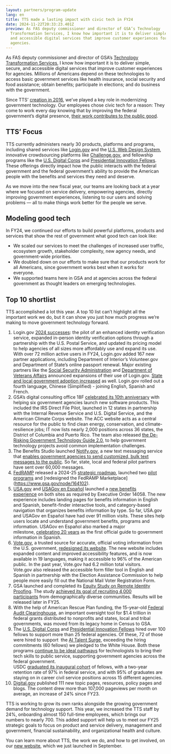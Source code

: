 ```yaml
---
layout: partners/program-update
lang: en
title: TTS made a lasting impact with civic tech in FY24
date: 2024-11-22T20:33:23.401Z
preview: As FAS deputy commissioner and director of GSA’s Technology
  Transformation Services, I know how important it is to deliver simple, secure,
  and accessible digital services that improve customer experiences for
  agencies.
---
```

<!--StartFragment-->

As FAS deputy commissioner and director of GSA’s [Technology Transformation Services](https://tts.gsa.gov/), I know how important it is to deliver simple, secure, and accessible digital services that improve customer experiences for agencies. Millions of Americans depend on these technologies to access basic government services like health insurance, social security and food assistance; obtain benefits; participate in elections; and do business with the government.

Since TTS’ [creation in 2016](https://www.gsa.gov/node/165117), we’ve played a key role in modernizing government technology. Our employees chose civic tech for a reason: They come to work every day knowing that by improving the federal government’s digital presence, [their work contributes to the public good](https://www.gsa.gov/node/164527).

## **TTS’ Focus**

TTS currently administers nearly 30 products, platforms and programs, including shared services like [Login.gov](http://login.gov/) and the [U.S. Web Design System](https://designsystem.digital.gov/), innovative crowdsourcing platforms like [Challenge.gov](http://challenge.gov/), and fellowship programs like the [U.S. Digital Corps](https://digitalcorps.gsa.gov/) and [Presidential Innovation Fellows](https://presidentialinnovationfellows.gov/). These offerings directly impact how the public interacts with the federal government and the federal government’s ability to provide the American people with the benefits and services they need and deserve.

As we move into the new fiscal year, our teams are looking back at a year where we focused on service delivery, empowering agencies, directly improving government experiences, listening to our users and solving problems — all to make things work better for the people we serve.

## **Modeling good tech**

In FY24, we continued our efforts to build powerful platforms, products and services that show the rest of government what good tech can look like:

* We scaled our services to meet the challenges of increased user traffic, ecosystem growth, stakeholder complexity, new agency needs, and government-wide priorities.
* We doubled down on our efforts to make sure that our products work for all Americans, since government works best when it works for everyone.
* We supported teams here in GSA and at agencies across the federal government as thought leaders on emerging technologies.

## **Top 10 shortlist**

TTS accomplished a lot this year. A top 10 list can’t highlight all the important work we do, but it can show you just how much progress we’re making to move government technology forward.

1. Login.gov [2024 successes](https://www.gsa.gov/node/164351): the pilot of an enhanced identity verification service, expanded in-person identity verification options through a partnership with the U.S. Postal Service, and updated its pricing model to help agencies of all sizes more affordably use and expand its use. \
   With over 72 million active users in FY24, Login.gov added 167 new partner applications, including Department of Interior’s Volunteer.gov and Department of State’s online passport renewal. Major existing partners like the [Social Security Administration](https://www.ssa.gov/news/press/releases/2024/#7-2024-1) and [Department of Veterans Affairs](https://news.va.gov/press-room/va-begins-transition-to-simpler-online-sign-in-experience-for-veterans-account-access/) announced expansions of their use of Login.gov. [State and local government adoption increased](https://www.gsa.gov/node/165092) as well. Login.gov rolled out a fourth language, Chinese (Simplified) - joining English, Spanish and French.
2. GSA’s digital consulting office 18F [celebrated its 10th anniversary](https://www.gsa.gov/node/164207) with helping six government agencies launch new software products. This included the IRS Direct File Pilot, launched in 12 states in partnership with the Internal Revenue Service and U.S. Digital Service, and the American Climate Corps website. The ACC website acts as a central resource for the public to find clean energy, conservation, and climate-resilience jobs; IT now lists nearly 2,000 positions across 36 states, the District of Columbia and Puerto Rico. The team also released [the De-Risking Government Technology Guide 2.0](https://www.gsa.gov/node/165100), to help government technology projects avoid common implementation challenges.
3. The Benefits Studio launched [Notify.gov](https://www.gsa.gov/blog/2023/12/14/gsa-launches-pilot-partnerships-to-help-people-get-benefits-through-text-messaging), a new text messaging service that [enables government agencies to send customized, bulk text messages to the public](https://www.gsa.gov/node/164190). So far, state, local and federal pilot partners have sent over 60,000 messages.
4. [FedRAMP](https://www.fedramp.gov/) released a 2024-25 [strategic roadmap](https://www.gsa.gov/node/164266), launched two [pilot programs](https://www.fedramp.gov/updates/pilots/#:~:text=To%20help%20us%20scale%20the%20program%2C%20we,experience%20for%20agencies%20and%20cloud%20providers%20alike.) and [redesigned the FedRAMP Marketplace](https://www.gsa.gov/node/164102).
5. [USA.gov](http://usa.gov/) and [USAGov en Español](https://www.usa.gov/es/) launched a [new benefits experience](https://www.gsa.gov/node/165000) on both sites as required by Executive Order 14058. The new experience includes landing pages for benefits information in English and Spanish, benefit-finder interactive tools, and category-based navigation that organizes benefits information by type. So far, USA.gov and USAGov en Español have had over 91 million visits. These sites help users locate and understand government benefits, programs and information. USAGov en Español also marked a major milestone, [celebrating 20 years](https://www.gsa.gov/node/163368) as the first official guide to government information in Spanish.
6. [Vote.gov](http://vote.gov/), a trusted source for accurate, official voting information from the U.S. government, [redesigned its website](https://www.gsa.gov/node/164993). The new website includes expanded content and improved accessibility features, and is now available in 19 languages, making it accessible to 96% of the American public. In the past year, Vote.gov had 6.2 million total visitors.\
   Vote.gov also released the accessible form filler tool in English and Spanish in partnership with the Election Assistance Commission to help people more easily fill out the National Mail Voter Registration Form.
7. GSA launched and completed its [Equity Study on Remote Identity Proofing](https://www.gsa.gov/node/162965). The study [achieved its goal of recruiting 4,000 participants](https://www.gsa.gov/node/164667) from demographically diverse communities. Results will be released later in FY25.
8. With the help of American Rescue Plan funding, the 15-year-old [Federal Audit Clearinghouse](https://www.fac.gov/), an important oversight tool for $1.4 trillion in federal grants distributed to nonprofits and states, local and tribal governments, was moved from its legacy home in Census to GSA.
9. The [U.S. Digital Corps](https://digitalcorps.gsa.gov/) and [Presidential Innovation Fellows](https://presidentialinnovationfellows.gov/) hired over 100 fellows to support more than 25 federal agencies. Of these, 72 of those were hired to support  the [AI Talent Surge,](https://ai.gov/apply/) exceeding the hiring commitments (60 fellows) we pledged to the White House. Both these programs [continue to be ideal pathways](https://www.gsa.gov/node/164930) for technologists to bring their tech skills to public service, supporting government agencies across the federal government. \
   USDC [graduated its inaugural cohort](https://www.gsa.gov/node/164779) of fellows, with a two-year retention rate of 97% in federal service, and with 95% of graduates are staying on in career civil service positions across 15 different agencies.
10. [Digital.gov](http://digital.gov/) published 111 new topic pages, resources, policy pages and blogs. The content drew more than 107,000 pageviews per month on average, an increase of 24% since FY23.

TTS is working to grow its own ranks alongside the growing government demand for technology support. This year, we increased the TTS staff by 24%, onboarding almost 150 full-time employees, which brings our numbers to nearly 700. This added support will help us to meet our FY25 strategic goals to focus on product and service delivery, management and government, financial sustainability, and organizational health and culture.

You can learn more about TTS, the work we do, and how to get involved, on our [new website](https://tts.gsa.gov/), which we just launched in September. 

<!--EndFragment-->